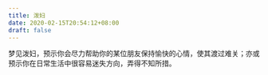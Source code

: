 ```yaml
---
title: 泼妇
date: 2020-02-15T20:54:12+08:00
draft: false
---
```


梦见泼妇，预示你会尽力帮助你的某位朋友保持愉快的心情，使其渡过难关；亦或预示你在日常生活中很容易迷失方向，弄得不知所措。